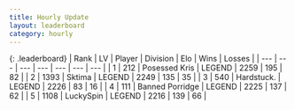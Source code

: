```yaml
---
title: Hourly Update
layout: leaderboard
category: hourly
---
```


{: .leaderboard}
| Rank | LV | Player | Division | Elo | Wins | Losses |
| --- | --- | --- | --- | --- | --- | --- |
| <span data-change="0">1</span> | 212 | <span title="ID: 402846">Posessed Kris</span> | LEGEND | <span data-change="0">2259</span> | <span data-change="0">195</span> | <span data-change="0">82</span> |
| <span data-change="0">2</span> | 1393 | <span title="ID: 353063">Sktima</span> | LEGEND | <span data-change="0">2249</span> | <span data-change="0">135</span> | <span data-change="0">35</span> |
| <span data-change="1">3</span> | 540 | <span title="ID: 289238">Hardstuck.</span> | LEGEND | <span data-change="-10">2226</span> | <span data-change="0">83</span> | <span data-change="1">16</span> |
| <span data-change="1">4</span> | 111 | <span title="ID: 659170">Banned Porridge</span> | LEGEND | <span data-change="0">2225</span> | <span data-change="0">137</span> | <span data-change="0">62</span> |
| <span data-change="1">5</span> | 1108 | <span title="ID: 498412">LuckySpin</span> | LEGEND | <span data-change="0">2216</span> | <span data-change="0">139</span> | <span data-change="0">66</span> |